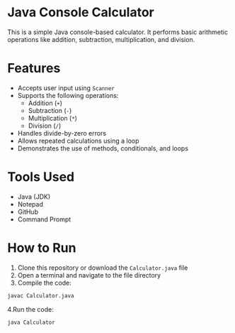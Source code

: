 # Java Console Calculator

This is a simple Java console-based calculator. It performs basic arithmetic operations like addition, subtraction, multiplication, and division.


# Features

- Accepts user input using `Scanner`
- Supports the following operations:
  - Addition (`+`)
  - Subtraction (`-`)
  - Multiplication (`*`)
  - Division (`/`)
- Handles divide-by-zero errors
- Allows repeated calculations using a loop
- Demonstrates the use of methods, conditionals, and loops


# Tools Used

- Java (JDK)
- Notepad
- GitHub
- Command Prompt


#  How to Run

1. Clone this repository or download the `Calculator.java` file
2. Open a terminal and navigate to the file directory
3. Compile the code:

```bash
javac Calculator.java
```

4.Run the code:
```bash
java Calculator
